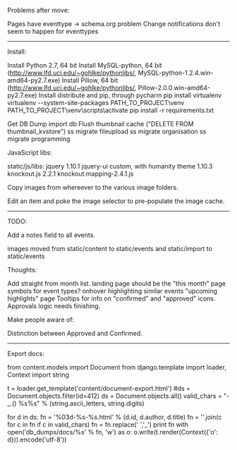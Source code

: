 Problems after move:

Pages have eventtype -> schema.org problem
Change notifications don't seem to happen for eventtypes

------------------

Install:

Install Python 2.7, 64 bit
Install MySQL-python, 64 bit (http://www.lfd.uci.edu/~gohlke/pythonlibs/, MySQL-python-1.2.4.win-amd64-py2.7.‌exe)
Install Pillow, 64 bit (http://www.lfd.uci.edu/~gohlke/pythonlibs/, Pillow-2.0.0.win-amd64-py2.7.‌exe)
Install distribute and pip, through pycharm
pip install virtualenv
virtualenv --system-site-packages PATH_TO_PROJECT\venv
PATH_TO_PROJECT\venv\scripts\activate
pip install -r requirements.txt

Get DB Dump
import db
Flush thumbnail cache ("DELETE FROM thumbnail_kvstore")
ss migrate fileupload
ss migrate organisation
ss migrate programming

JavaScript libs:

static/js/libs:
    jquery 1.10.1
    jquery-ui custom, with humanity theme 1.10.3
    knockout.js 2.2.1
    knockout.mapping-2.4.1.js

Copy images from whereever to the various image folders.

Edit an item and poke the image selector to pre-populate the image cache.

-------------------

TODO:

Add a notes field to all events.

images moved from static/content to static/events and static/import to static/events

Thoughts:

Add straight from month list.
landing page should be the "this month" page
symbols for event types?
onhover highlighting similar events
"upcoming highlights" page
Tooltips for info on "confirmed" and "approved" icons.
Approvals logic needs finishing.

Make people aware of:

Distinction between Approved and Confirmed.

-----------------------

Export docs:

from content.models import Document
from django.template import loader, Context
import string

t = loader.get_template('content/document-export.html')
#ds = Document.objects.filter(id=412)
ds = Document.objects.all()
valid_chars = "-_.() %s%s" % (string.ascii_letters, string.digits)

for d in ds:
    fn = '%03d-%s-%s.html' % (d.id, d.author, d.title)
    fn = ''.join(c for c in fn if c in valid_chars)
    fn = fn.replace(' ','_')
    print fn
    with open('db_dumps/docs/%s' % fn, 'w') as o:
        o.write(t.render(Context({'o': d})).encode('utf-8'))
